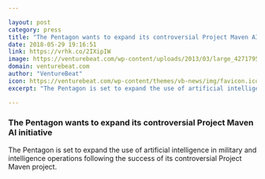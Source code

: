 ```yaml
---

layout: post
category: press
title: "The Pentagon wants to expand its controversial Project Maven AI initiative"
date: 2018-05-29 19:16:51
link: https://vrhk.co/2IXipIW
image: https://venturebeat.com/wp-content/uploads/2013/03/large_4271795260.jpg?fit=1024%2C680&strip=all
domain: venturebeat.com
author: "VentureBeat"
icon: https://venturebeat.com/wp-content/themes/vb-news/img/favicon.ico
excerpt: "The Pentagon is set to expand the use of artificial intelligence in military and intelligence operations following the success of its controversial Project Maven project."

---
```


### The Pentagon wants to expand its controversial Project Maven AI initiative

The Pentagon is set to expand the use of artificial intelligence in military and intelligence operations following the success of its controversial Project Maven project.
